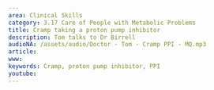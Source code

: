 ```yaml
---
area: Clinical Skills
category: 3.17 Care of People with Metabolic Problems
title: Cramp taking a proton pump inhibitor
description: Tom talks to Dr Birrell
audioNA: /assets/audio/Doctor - Tom - Cramp PPI - MQ.mp3
article: 
www: 
keywords: Cramp, proton pump inhibitor, PPI
youtube:
--- 
```

